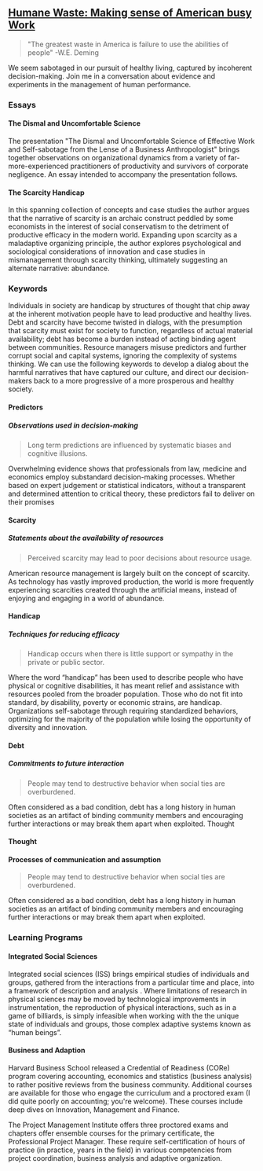 ## [Humane Waste: Making sense of American busy Work](http://humanewaste.strikingly.com)
> "The greatest waste in America is failure to use the abilities of people" -W.E. Deming

We seem sabotaged in our pursuit of healthy living, captured by incoherent decision-making. Join me in a conversation about evidence and experiments in the management of human performance.

### Essays

#### The Dismal and Uncomfortable Science

The presentation "The Dismal and Uncomfortable Science of Effective Work and Self-sabotage from the Lense of a Business Anthropologist" brings together observations on organizational dynamics from a variety of far-more-experienced practitioners of productivity and survivors of corporate negligence. An essay intended to accompany the presentation follows.

#### The Scarcity Handicap

In this spanning collection of concepts and case studies the author argues that the narrative of scarcity is an archaic construct peddled by some economists in the interest of social conservatism to the detriment of productive efficacy in the modern world. Expanding upon scarcity as a maladaptive organizing principle, the author explores psychological and sociological considerations of innovation and case studies in mismanagement through scarcity thinking, ultimately suggesting an alternate narrative: abundance.

### Keywords

Individuals in society are handicap by structures of thought that chip away at the inherent motivation people have to lead productive and healthy lives. Debt and scarcity have become twisted in dialogs, with the presumption that scarcity must exist for society to function, regardless of actual material availability; debt has become a burden instead of acting binding agent between communities. Resource managers misuse predictors and further corrupt social and capital systems, ignoring the complexity of systems thinking. We can use the following keywords to develop a dialog about the harmful narratives that have captured our culture, and direct our decision-makers back to a more progressive of a more prosperous and healthy society.

#### Predictors
##### Observations used in decision-making
> Long term predictions are influenced by systematic biases and cognitive illusions.

Overwhelming evidence shows that professionals from law, medicine and economics employ substandard decision-making processes. Whether based on expert judgement or statistical indicators, without a transparent and determined attention to critical theory, these predictors fail to deliver on their promises

#### Scarcity
##### Statements about the availability of resources
> Perceived scarcity may lead to poor decisions about resource usage.

American resource management is largely built on the concept of scarcity. As technology has vastly improved production, the world is more frequently experiencing scarcities created through the artificial means, instead of enjoying and engaging in a world of abundance.

#### Handicap
##### Techniques for reducing efficacy
> Handicap occurs when there is little support or sympathy in the private or public sector.

Where the word “handicap” has been used to describe people who have physical or cognitive disabilities, it has meant relief and assistance with resources pooled from the broader population. Those who do not fit into standard, by disability, poverty or economic strains, are handicap. Organizations self-sabotage through requiring standardized behaviors, optimizing for the majority of the population while losing the opportunity of diversity and innovation.

#### Debt
##### Commitments to future interaction
> People may tend to destructive behavior when social ties are overburdened.

Often considered as a bad condition, debt has a long history in human societies as an artifact of binding community members and encouraging further interactions or may break them apart when exploited.
Thought

#### Thought
#### Processes of communication and assumption
> People may tend to destructive behavior when social ties are overburdened.

Often considered as a bad condition, debt has a long history in human societies as an artifact of binding community members and encouraging further interactions or may break them apart when exploited.


### Learning Programs

#### Integrated Social Sciences

Integrated social sciences (ISS) brings empirical studies of individuals and groups, gathered from the  interactions from a particular time and place, into a framework of description and analysis . Where limitations of research in physical sciences may be moved by technological improvements in instrumentation, the reproduction of physical interactions, such as in a game of billiards, is simply infeasible when working with the the unique state of individuals and groups, those complex adaptive systems known as “human beings”.

#### Business and Adaption

Harvard Business School released a Credential of Readiness (CORe) program covering accounting, economics and statistics (business analysis) to rather positive reviews from the business community. Additional courses are available for those who engage the curriculum and a proctored exam (I did quite poorly on accounting; you're welcome). These courses include deep dives on Innovation, Management and Finance.

The Project Management Institute offers three proctored exams and chapters offer ensemble courses for the primary certificate, the Professional Project Manager. These require self-certification of hours of practice (in practice, years in the field) in various competencies from project coordination, business analysis and adaptive organization.
